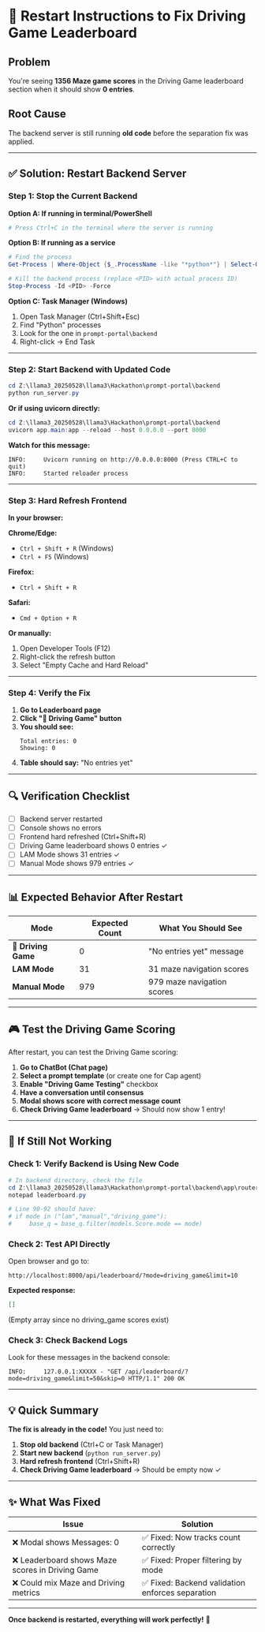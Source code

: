 # 🔄 Restart Instructions to Fix Driving Game Leaderboard

## Problem
You're seeing **1356 Maze game scores** in the Driving Game leaderboard section when it should show **0 entries**.

## Root Cause
The backend server is still running **old code** before the separation fix was applied.

---

## ✅ Solution: Restart Backend Server

### Step 1: Stop the Current Backend

**Option A: If running in terminal/PowerShell**
```powershell
# Press Ctrl+C in the terminal where the server is running
```

**Option B: If running as a service**
```powershell
# Find the process
Get-Process | Where-Object {$_.ProcessName -like "*python*"} | Select-Object Id, ProcessName, Path

# Kill the backend process (replace <PID> with actual process ID)
Stop-Process -Id <PID> -Force
```

**Option C: Task Manager (Windows)**
1. Open Task Manager (Ctrl+Shift+Esc)
2. Find "Python" processes
3. Look for the one in `prompt-portal\backend`
4. Right-click → End Task

---

### Step 2: Start Backend with Updated Code

```powershell
cd Z:\llama3_20250528\llama3\Hackathon\prompt-portal\backend
python run_server.py
```

**Or if using uvicorn directly:**
```powershell
cd Z:\llama3_20250528\llama3\Hackathon\prompt-portal\backend
uvicorn app.main:app --reload --host 0.0.0.0 --port 8000
```

**Watch for this message:**
```
INFO:     Uvicorn running on http://0.0.0.0:8000 (Press CTRL+C to quit)
INFO:     Started reloader process
```

---

### Step 3: Hard Refresh Frontend

**In your browser:**

**Chrome/Edge:**
- `Ctrl + Shift + R` (Windows)
- `Ctrl + F5` (Windows)

**Firefox:**
- `Ctrl + Shift + R`

**Safari:**
- `Cmd + Option + R`

**Or manually:**
1. Open Developer Tools (F12)
2. Right-click the refresh button
3. Select "Empty Cache and Hard Reload"

---

### Step 4: Verify the Fix

1. **Go to Leaderboard page**
2. **Click "🏁 Driving Game" button**
3. **You should see:**
   ```
   Total entries: 0
   Showing: 0
   ```
4. **Table should say:** "No entries yet"

---

## 🔍 Verification Checklist

- [ ] Backend server restarted
- [ ] Console shows no errors
- [ ] Frontend hard refreshed (Ctrl+Shift+R)
- [ ] Driving Game leaderboard shows 0 entries ✓
- [ ] LAM Mode shows 31 entries ✓
- [ ] Manual Mode shows 979 entries ✓

---

## 📊 Expected Behavior After Restart

| Mode | Expected Count | What You Should See |
|------|----------------|---------------------|
| **🏁 Driving Game** | 0 | "No entries yet" message |
| **LAM Mode** | 31 | 31 maze navigation scores |
| **Manual Mode** | 979 | 979 maze navigation scores |

---

## 🎮 Test the Driving Game Scoring

After restart, you can test the Driving Game scoring:

1. **Go to ChatBot (Chat page)**
2. **Select a prompt template** (or create one for Cap agent)
3. **Enable "Driving Game Testing"** checkbox
4. **Have a conversation until consensus**
5. **Modal shows score with correct message count**
6. **Check Driving Game leaderboard** → Should now show 1 entry!

---

## 🐛 If Still Not Working

### Check 1: Verify Backend is Using New Code
```powershell
# In backend directory, check the file
cd Z:\llama3_20250528\llama3\Hackathon\prompt-portal\backend\app\routers
notepad leaderboard.py

# Line 90-92 should have:
# if mode in ("lam","manual","driving_game"):
#     base_q = base_q.filter(models.Score.mode == mode)
```

### Check 2: Test API Directly
Open browser and go to:
```
http://localhost:8000/api/leaderboard/?mode=driving_game&limit=10
```

**Expected response:**
```json
[]
```
(Empty array since no driving_game scores exist)

### Check 3: Check Backend Logs
Look for these messages in the backend console:
```
INFO:     127.0.0.1:XXXXX - "GET /api/leaderboard/?mode=driving_game&limit=50&skip=0 HTTP/1.1" 200 OK
```

---

## 💡 Quick Summary

**The fix is already in the code!** You just need to:

1. **Stop old backend** (Ctrl+C or Task Manager)
2. **Start new backend** (`python run_server.py`)
3. **Hard refresh frontend** (Ctrl+Shift+R)
4. **Check Driving Game leaderboard** → Should be empty now ✓

---

## ✨ What Was Fixed

| Issue | Solution |
|-------|----------|
| ❌ Modal shows Messages: 0 | ✅ Fixed: Now tracks count correctly |
| ❌ Leaderboard shows Maze scores in Driving Game | ✅ Fixed: Proper filtering by mode |
| ❌ Could mix Maze and Driving metrics | ✅ Fixed: Backend validation enforces separation |

---

**Once backend is restarted, everything will work perfectly!** 🎉

